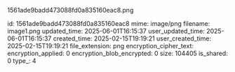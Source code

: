 1561ade9badd473088fd0a835160eac8.png

id: 1561ade9badd473088fd0a835160eac8
mime: image/png
filename: image1.png
updated_time: 2025-06-01T16:15:37
user_updated_time: 2025-06-01T16:15:37
created_time: 2025-02-15T19:19:21
user_created_time: 2025-02-15T19:19:21
file_extension: png
encryption_cipher_text: 
encryption_applied: 0
encryption_blob_encrypted: 0
size: 104405
is_shared: 0
type_: 4